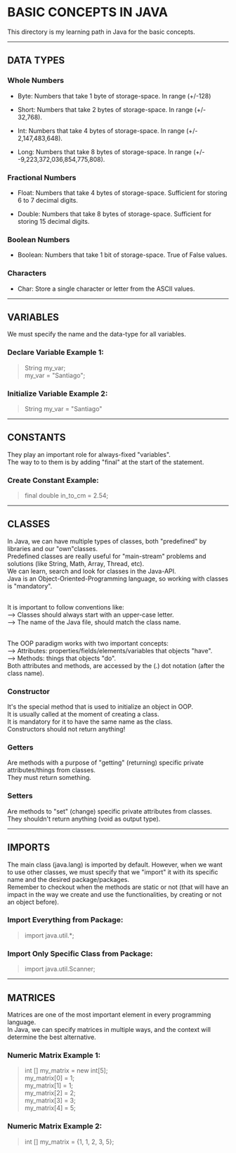 # BASIC CONCEPTS IN JAVA
This directory is my learning path in Java for the basic concepts.

---
## DATA TYPES

### Whole Numbers

* Byte: Numbers that take 1 byte of storage-space. In range (+/-128)

* Short: Numbers that take 2 bytes of storage-space. In range (+/- 32,768).


* Int: Numbers that take 4 bytes of storage-space. In range (+/- 2,147,483,648).

* Long: Numbers that take 8 bytes of storage-space. In range (+/- -9,223,372,036,854,775,808).

### Fractional Numbers

* Float: Numbers that take 4 bytes of storage-space. Sufficient for storing 6 to 7 decimal digits.

* Double: Numbers that take 8 bytes of storage-space. Sufficient for storing 15 decimal digits.

### Boolean Numbers

* Boolean: Numbers that take 1 bit of storage-space. True of False values.

### Characters

* Char: Store a single character or letter from the ASCII values.

---

## VARIABLES

We must specify the name and the data-type for all variables.

### Declare Variable Example 1:
>String my_var; <br>
>my_var = "Santiago";

### Initialize Variable Example 2:
>String my_var = "Santiago"

---

## CONSTANTS

They play an important role for always-fixed "variables". <br>
The way to to them is by adding "final" at the start of the statement.

### Create Constant Example:
>final double in_to_cm = 2.54;

---

## CLASSES

In Java, we can have multiple types of classes, both "predefined" by libraries and our "own"classes. <br>
Predefined classes are really useful for "main-stream" problems and solutions (like String, Math, Array, Thread, etc). <br>
We can learn, search and look for classes in the Java-API.<br>
Java is an Object-Oriented-Programming language, so working with classes is "mandatory".<br><br>

It is important to follow conventions like:<br>
--> Classes should always start with an upper-case letter.<br>
--> The name of the Java file, should match the class name.<br><br>

The OOP paradigm works with two important concepts:<br>
--> Attributes: properties/fields/elements/variables that objects "have".<br>
--> Methods: things that objects "do".<br>
Both attributes and methods, are accessed by the (.) dot notation (after the class name).<br>


### Constructor
It's the special method that is used to initialize an object in OOP.<br>
It is usually called at the moment of creating a class.<br>
It is mandatory for it to have the same name as the class.<br>
Constructors should not return anything! <br>

### Getters
Are methods with a purpose of "getting" (returning) specific private attributes/things from classes.<br>
They must return something.<br>

### Setters
Are methods to "set" (change) specific private attributes from classes.<br>
They shouldn't return anything (void as output type).<br>


---

## IMPORTS

The main class (java.lang) is imported by default. However, when we want to use other classes, we 
must specify that we "import" it with its specific name and the desired package/packages. <br>
Remember to checkout when the methods are static or not (that will have an impact in the way we
create and use the functionalities, by creating or not an object before).<br>

### Import Everything from Package:
>import java.util.*;

### Import Only Specific Class from Package:
>import java.util.Scanner;

---

## MATRICES

Matrices are one of the most important element in every programming language. <br>
In Java, we can specify matrices in multiple ways, and the context will determine the best alternative.

### Numeric Matrix Example 1:
>int [] my_matrix = new int[5]; <br>
>my_matrix[0] = 1; <br>
>my_matrix[1] = 1; <br>
>my_matrix[2] = 2; <br>
>my_matrix[3] = 3; <br>
>my_matrix[4] = 5; <br>

### Numeric Matrix Example 2:
>int [] my_matrix = {1, 1, 2, 3, 5}; <br>

